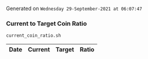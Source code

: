 Generated on `Wednesday 29-September-2021 at 06:07:47`

### Current to Target Coin Ratio
`current_coin_ratio.sh`

Date|Current|Target|Ratio
---|---|---|---
